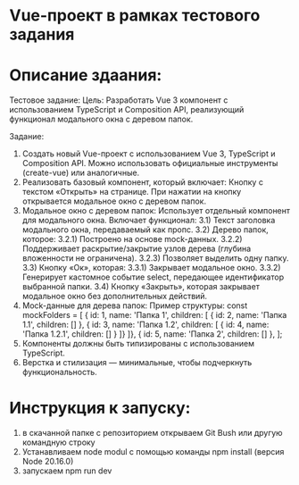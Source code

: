 # Vue-проект в рамках тестового задания

# Описание здаания:
Тестовое задание:
Цель:
Разработать Vue 3 компонент с использованием TypeScript и Composition API, реализующий функционал модального окна с деревом папок.

Задание:
1) Создать новый Vue-проект с использованием Vue 3, TypeScript и Composition API. Можно использовать официальные инструменты (create-vue) или аналогичные.
2) Реализовать базовый компонент, который включает:
Кнопку с текстом «Открыть» на странице.
При нажатии на кнопку открывается модальное окно с деревом папок.
3) Модальное окно с деревом папок:
Использует отдельный компонент для модального окна.
Включает функционал:
3.1) Текст заголовка модального окна, передаваемый как пропс.
3.2) Дерево папок, которое:
3.2.1) Построено на основе mock-данных.
3.2.2) Поддерживает раскрытие/закрытие узлов дерева (глубина вложенности не ограничена).
3.2.3) Позволяет выделить одну папку.
3.3) Кнопку «Ок», которая:
3.3.1) Закрывает модальное окно.
3.3.2) Генерирует кастомное событие select, передающее идентификатор выбранной папки.
3.4) Кнопку «Закрыть», которая закрывает модальное окно без дополнительных действий.
4) Mock-данные для дерева папок:
Пример структуры:
const mockFolders = [
{ id: 1, name: 'Папка 1', children: [
{ id: 2, name: 'Папка 1.1', children: [] },
{ id: 3, name: 'Папка 1.2', children: [
{ id: 4, name: 'Папка 1.2.1', children: [] }
]}
]},
{ id: 5, name: 'Папка 2', children: [] },
];
5) Компоненты должны быть типизированы с использованием TypeScript.
6) Верстка и стилизация — минимальные, чтобы подчеркнуть функциональность.

# Инструкция к запуску:
1) в скачанной папке с репозиторием открываем Git Bush или другую командную строку
2) Устанавливаем node modul с помощью команды npm install (версия Node 20.16.0)
3) запускаем npm run dev
